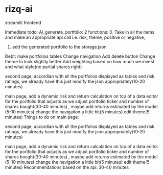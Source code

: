 # rizq-ai
streamlit frontend

Immediate todo:
Ai_generate_portfolio:
2 functions: 
0. Take in all the items and make an appropriate api call i.e. risk, theme, positive or negative, 
1. add the generated portfolio to the storage.json

Debt:
make portfolios tables
Change navigation
Add delete button
Change theme to look slightly better
Add weighting based on how much we invest and what style(no partial shares right)


second page, accordian with all the portfolios displayed as tables and risk ratings, we already have this
just modify the json appropriately(10-20 minutes)

main page, add a dynamic risk and return calculation on top of a data editor for the portfolio that adjusts as we adjust portfolio ticker and number of shares bought(30-40 minutes)
, maybe add returns estimated by the model (5-10 minutes)
change the navigation a little bit(5 minutes)
edit theme(5 minutes)
Things to do on main page:

second page, accordian with all the portfolios displayed as tables and risk ratings, we already have this
just modify the json appropriately(10-20 minutes)

main page, add a dynamic risk and return calculation on top of a data editor for the portfolio that adjusts as we adjust portfolio ticker and number of shares bought(30-40 minutes)
, maybe add returns estimated by the model (5-10 minutes)
change the navigation a little bit(5 minutes)
edit theme(5 minutes)
Recommendations based on the api: 30-40 minutes